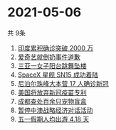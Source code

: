 # 2021-05-06
  共 9条

  <!-- BEGIN -->
  <!-- 最后更新时间:Thu May 06 2021 19:13:05 GMT+0000 (Coordinated Universal Time) -->
  1. [印度累积确诊突破 2000 万](https://www.zhihu.com/search?q=印度疫情)
1. [爱奇艺就倒奶事件道歉](https://www.zhihu.com/search?q=青春有你3)
1. [三亚一女子阳台跳舞坠楼](https://www.zhihu.com/search?q=三亚女子坠楼)
1. [SpaceX 星舰 SN15 成功着陆](https://www.zhihu.com/search?q=sn15)
1. [尼泊尔珠峰大本营 17 人确诊新冠](https://www.zhihu.com/search?q=尼泊尔疫情)
1. [美国将放弃新冠疫苗专利](https://www.zhihu.com/search?q=美国放弃疫苗专利)
1. [成都查处百余只宠物盲盒](https://www.zhihu.com/search?q=宠物盲盒)
1. [暂停中澳战略经济对话活动](https://www.zhihu.com/search?q=暂停中澳对话)
1. [五一假期人均出游 4.18 天](https://www.zhihu.com/search?q=五一人均出游)
  <!-- END -->
  